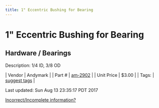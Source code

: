 ```yaml
---
title: 1" Eccentric Bushing for Bearing
---
```


# 1" Eccentric Bushing for Bearing
## Hardware / Bearings
Description: 	1/4 ID, 3/8 OD 

| Vendor | Andymark | 
| Part # | [am-2902](http://www.andymark.com/product-p/am-2902.htm) | 
| Unit Price | $3.00 | 
| Tags: | [suggest tags](https://docs.google.com/forms/d/e/1FAIpQLSeWyY8v3RgOty-MyWmh9U0iivNYN_molChYyS-0U-o-kOAv_g/viewform) | 

Last updated: Sun Aug 13 23:35:17 PDT 2017

 [Incorrect/Incomplete information?](https://docs.google.com/forms/d/e/1FAIpQLSeWyY8v3RgOty-MyWmh9U0iivNYN_molChYyS-0U-o-kOAv_g/viewform)